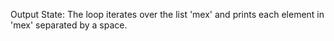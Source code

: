 Output State: The loop iterates over the list 'mex' and prints each element in 'mex' separated by a space.